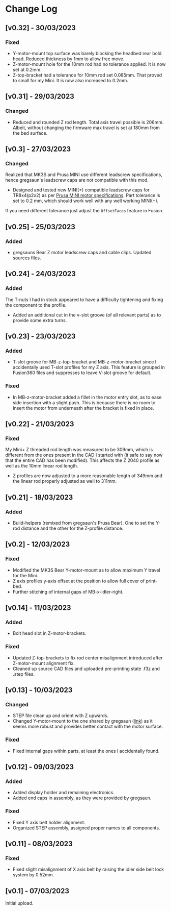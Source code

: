 # Change Log

## [v0.32] - 30/03/2023
### Fixed
- Y-motor-mount top surface was barely blocking the headbed rear bold head. Reduced thickness by 1mm to allow free move.
- Z-motor-mount hole for the 10mm rod had no tolerance applied. It is now set at 0.2mm.
- Z-top-bracket had a tolerance for 10mm rod set 0.085mm. That proved to small for my Mini. It is now also increased to 0.2mm.

## [v0.31] - 29/03/2023
### Changed
- Reduced and rounded Z rod length. Total axis travel possible is 206mm. Albeit, without changing the firmware max travel is set at 180mm from the bed surface.

## [v0.3] - 27/03/2023
### Changed
Realized that MK3S and Prusa MINI use different leadscrew specifications, hence gregsaun's leadscrew caps are not compatible with this mod. 
- Designed and tested new MINI(+) compatible leadscrew caps for TR8x4(p2x2) as per [Prusa MINI motor specifications](https://github.com/prusa3d/Original-Prusa-MINI/blob/master/DOCUMENTATION/ELECTRONICS/mini-motor-kit.pdf). Part tolerance is set to 0.2 mm, which should work well with any well working MINI(+). 

If you need different tolerance just adjust the `OffsetFaces` feature in Fusion. 

## [v0.25] - 25/03/2023
### Added
- gregsauns Bear Z motor leadscrew caps and cable clips. Updated sources files.

## [v0.24] - 24/03/2023
### Added
The T-nuts I had in stock appeared to have a difficulty tightening and fixing the component to the profile. 
- Added an additional cut in the v-slot groove (of all relevant parts) as to provide some extra turns.

## [v0.23] - 23/03/2023
### Added
- T-slot groove for MB-z-top-bracket and MB-z-motor-bracket since I accidentally used T-slot profiles for my Z axis. This feature is grouped in Fusion360 files and suppresses to leave V-slot groove for default.
### Fixed
- In MB-z-motor-bracket added a fillet in the motor entry slot, as to ease side insertion with a slight push. This is because there is no room to insert the motor from underneath after the bracket is fixed in place.

## [v0.22] - 21/03/2023
### Fixed
My Mini+ Z threaded rod length was measured to be 309mm, which is different from the ones present in the CAD I started with (it safe to say now that the entire CAD has been modified). This affects the Z 2040 profile as well as the 10mm linear rod length. 
- Z profiles are now adjusted to a more reasonable length of 349mm and the linear rod properly adjusted as well to 311mm.

## [v0.21] - 18/03/2023
### Added
- Build-helpers (remixed from gregsaun's Prusa Bear). One to set the Y-rod distance and the other for the Z-profile distance. 


## [v0.2] - 12/03/2023
### Fixed
- Modified the MK3S Bear Y-motor-mount as to allow maximum Y travel for the Mini. 
- Z axis profiles y-axis offset at the position to allow full cover of print-bed. 
- Further stitching of internal gaps of MB-x-idler-right.

## [v0.14] - 11/03/2023
### Added
- Bolt head slot in Z-motor-brackets. 
### Fixed
- Updated Z-top-brackets to fix rod center misalignment introduced after  Z-motor-mount alignment fix.
- Cleaned up source CAD files and uploaded pre-printing state .f3z and .step files.

## [v0.13] - 10/03/2023
### Changed
- STEP file clean up and orient with Z upwards.
- Changed Y-motor-mount to the one shared by gregsaun ([link](https://github.com/gregsaun/prusa_i3_bear_upgrade)) as it seems more robust and provides better contact with the motor surface.
### Fixed
- Fixed internal gaps within parts, at least the ones I accidentally found.

## [v0.12] - 09/03/2023
### Added
- Added display holder and remaining electronics. 
- Added end caps in assembly, as they were provided by gregsaun.
### Fixed
- Fixed Y axis belt holder alignment. 
- Organized STEP assembly, assigned proper names to all components.

## [v0.11] - 08/03/2023 
### Fixed
- Fixed slight misalignment of X axis belt by raising the idler side belt lock system by 0.52mm. 

## [v0.1] - 07/03/2023 
Initial upload.
